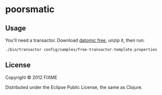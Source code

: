 # poorsmatic



## Usage

You'll need a transactor. Download [datomic free](http://downloads.datomic.com/0.8.3551/datomic-free-0.8.3551.zip), unzip it, then run:

    ./bin/transactor config/samples/free-transactor-template.properties

## License

Copyright © 2012 FIXME

Distributed under the Eclipse Public License, the same as Clojure.
